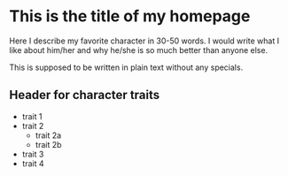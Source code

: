 # This is the title of my homepage
Here I describe my favorite character in 30-50 words. I would write what I like about him/her and why he/she is so much better than anyone else.

This is supposed to be written in plain text without any specials.

## Header for character traits
* trait 1
* trait 2
  * trait 2a
  * trait 2b
* trait 3
* trait 4